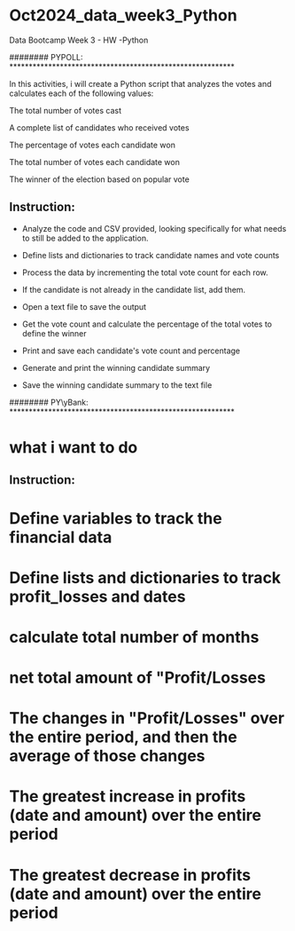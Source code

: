 # Oct2024_data_week3_Python
Data Bootcamp Week 3 - HW -Python



######## PYPOLL: **********************************************************

 In this activities, i will create a Python script that analyzes the votes and calculates each of the following values:

The total number of votes cast

A complete list of candidates who received votes

The percentage of votes each candidate won

The total number of votes each candidate won

The winner of the election based on popular vote

## Instruction:
* Analyze the code and CSV provided, looking specifically for what needs to still be added to the application.

* Define lists and dictionaries to track candidate names and vote counts
* Process the data by incrementing the total vote count for each row.
* If the candidate is not already in the candidate list, add them.
* Open a text file to save the output
* Get the vote count and calculate the percentage of the total votes to define the winner
* Print and save each candidate's vote count and percentage
* Generate and print the winning candidate summary
* Save the winning candidate summary to the text file


######## PY\yBank: **********************************************************
# what i want to do

## Instruction:
# Define variables to track the financial data
# Define lists and dictionaries to track profit_losses and dates
# calculate total number of months
# net total amount of "Profit/Losses

# The changes in "Profit/Losses" over the entire period, and then the average of those changes
# The greatest increase in profits (date and amount) over the entire period
# The greatest decrease in profits (date and amount) over the entire period